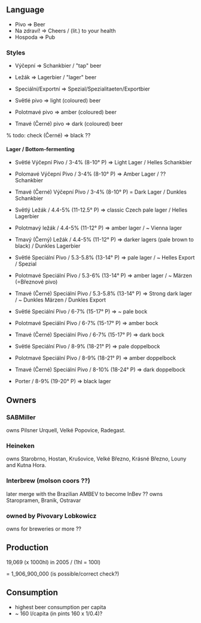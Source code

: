 
## Language

- Pivo  => Beer
- Na zdraví!  => Cheers / (lit.) to your health
- Hospoda => Pub


### Styles

- Výčepní   => Schankbier /  "tap" beer
- Ležák     => Lagerbier /  "lager" beer
- Speciální/Exportní  => Spezial/Spezialitaeten/Exportbier

- Světlé pivo      => light (coloured) beer
- Polotmavé pivo   => amber (coloured) beer
- Tmavé (Černé) pivo       => dark (coloured) beer

% todo: check  (Černé)  => black ??

#### Lager / Bottom-fermenting

- Světlé Výčepní Pivo  / 3-4% (8-10° P)   => Light Lager / Helles Schankbier
- Polomavé Výčepní Pivo / 3-4% (8-10° P)  => Amber Lager / ?? Schankbier
- Tmavé (Černé) Výčepní Pivo / 3-4% (8-10° P) = Dark Lager / Dunkles Schankbier

- Světlý Ležák / 4.4-5% (11-12.5° P)  => classic Czech pale lager / Helles Lagerbier
- Polotmavý ležák / 4.4-5% (11-12° P)  => amber lager / ~ Vienna lager
- Tmavý (Černý) Ležák / 4.4-5% (11-12° P) => darker lagers (pale brown to black) / Dunkles Lagerbier

- Světlé Speciální Pivo / 5.3-5.8% (13-14° P) => pale lager / ~ Helles Export / Spezial
- Polotmavé Speciální Pivo / 5.3-6% (13-14° P) => amber lager / ~ Märzen (=Březnové pivo)
- Tmavé (Černé) Speciální Pivo / 5.3-5.8% (13-14° P) => Strong dark lager / ~ Dunkles Märzen / Dunkles Export

- Světlé Speciální Pivo / 6-7% (15-17° P) => ~ pale bock
- Polotmavé Speciální Pivo / 6-7% (15-17° P) => amber bock
- Tmavé (Černé) Speciální Pivo / 6-7% (15-17° P) => dark bock

- Světlé Speciální Pivo / 8-9% (18-21° P)  => pale doppelbock
- Polotmavé Speciální Pivo / 8-9% (18-21° P) => amber doppelbock
- Tmavé (Černé) Speciální Pivo /  8-10% (18-24° P) => dark doppelbock

- Porter / 8-9% (19-20° P) => black lager

## Owners

### SABMiller

owns Pilsner Urquell, Velké Popovice, Radegast.

### Heineken

owns Starobrno, Hostan, Krušovice, Velké Březno, Krásné Březno, Louny and Kutna Hora.

### Interbrew (molson coors ??)
  later merge with the Brazilian AMBEV to become InBev ??
   owns Staropramen, Branik, Ostravar

###  owned by Pivovary Lobkowicz 

owns for breweries or more ??

## Production

19,069 (x 1000hl)  in 2005  / (1hl = 100l)

= 1_906_900_000  (is possible/correct check?)


## Consumption

- highest beer consumption per capita 
- ~ 160 l/capita  (in pints  160 x 1/0.4)?


